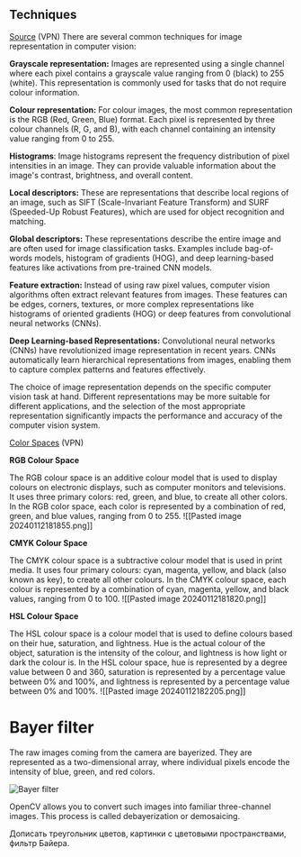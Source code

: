 ## Techniques

[Source](https://medium.com/@sumit-kr-sharma/image-representation-in-computer-vision-364e47c4e69a) (VPN)
There are several common techniques for image representation in computer vision:

**Grayscale representation:** Images are represented using a single channel where each pixel contains a grayscale value ranging from 0 (black) to 255 (white). This representation is commonly used for tasks that do not require colour information.

**Colour representation:** For colour images, the most common representation is the RGB (Red, Green, Blue) format. Each pixel is represented by three colour channels (R, G, and B), with each channel containing an intensity value ranging from 0 to 255.

**Histograms**: Image histograms represent the frequency distribution of pixel intensities in an image. They can provide valuable information about the image's contrast, brightness, and overall content.

**Local descriptors:** These are representations that describe local regions of an image, such as SIFT (Scale-Invariant Feature Transform) and SURF (Speeded-Up Robust Features), which are used for object recognition and matching.

**Global descriptors:** These representations describe the entire image and are often used for image classification tasks. Examples include bag-of-words models, histogram of gradients (HOG), and deep learning-based features like activations from pre-trained CNN models.

**Feature extraction:** Instead of using raw pixel values, computer vision algorithms often extract relevant features from images. These features can be edges, corners, textures, or more complex representations like histograms of oriented gradients (HOG) or deep features from convolutional neural networks (CNNs).

**Deep Learning-based Representations:** Convolutional neural networks (CNNs) have revolutionized image representation in recent years. CNNs automatically learn hierarchical representations from images, enabling them to capture complex patterns and features effectively.

The choice of image representation depends on the specific computer vision task at hand. Different representations may be more suitable for different applications, and the selection of the most appropriate representation significantly impacts the performance and accuracy of the computer vision system.

[Color Spaces](https://medium.com/@livajorge7/the-science-of-color-understanding-color-spaces-in-image-processing-d0e238872a0c) (VPN)

**RGB Colour Space**

The RGB colour space is an additive colour model that is used to display colours on electronic displays, such as computer monitors and televisions. It uses three primary colors: red, green, and blue, to create all other colors. In the RGB color space, each color is represented by a combination of red, green, and blue values, ranging from 0 to 255.
![[Pasted image 20240112181855.png]]

 **CMYK Colour Space**

The CMYK colour space is a subtractive colour model that is used in print media. It uses four primary colours: cyan, magenta, yellow, and black (also known as key), to create all other colours. In the CMYK colour space, each colour is represented by a combination of cyan, magenta, yellow, and black values, ranging from 0 to 100.
![[Pasted image 20240112181820.png]]

**HSL Colour Space**

The HSL colour space is a colour model that is used to define colours based on their hue, saturation, and lightness. Hue is the actual colour of the object, saturation is the intensity of the colour, and lightness is how light or dark the colour is. In the HSL colour space, hue is represented by a degree value between 0 and 360, saturation is represented by a percentage value between 0% and 100%, and lightness is represented by a percentage value between 0% and 100%.
![[Pasted image 20240112182205.png]]

# Bayer filter

The raw images coming from the camera are bayerized. They are represented as a two-dimensional array, where individual pixels encode the intensity of blue, green, and red colors.

![Bayer filter](https://github.com/alexmelekhin/cv_course_2023/blob/main/seminars/seminar_01/data/bayer.jpeg?raw=1)

OpenCV allows you to convert such images into familiar three-channel images. This process is called debayerization or demosaicing.


Дописать треугольник цветов, картинки с цветовыми пространствами, фильтр Байера. 